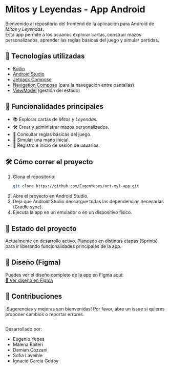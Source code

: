# Mitos y Leyendas - App Android

Bienvenido al repositorio del frontend de la aplicación para Android de *Mitos y Leyendas*.  
Esta app permite a los usuarios explorar cartas, construir mazos personalizados, aprender las reglas básicas del juego y simular partidas.

## 📱 Tecnologías utilizadas

- [Kotlin](https://kotlinlang.org/)
- [Android Studio](https://developer.android.com/studio)
- [Jetpack Compose](https://developer.android.com/jetpack/compose)
- [Navigation Compose](https://developer.android.com/jetpack/compose/navigation) (para la navegación entre pantallas)
- [ViewModel](https://developer.android.com/topic/libraries/architecture/viewmodel) (gestión del estado)

## 🚀 Funcionalidades principales

- 📚 Explorar cartas de *Mitos y Leyendas*.
- 🛠️ Crear y administrar mazos personalizados.
- 📖 Consultar reglas básicas del juego.
- 🎲 Simular una mano inicial.
- 🔐 Registro e inicio de sesión de usuarios.

## 🛠️ Cómo correr el proyecto

1. Clona el repositorio:
   ```bash
   git clone https://github.com/EugenYepes/ort-myl-app.git
2. Abre el proyecto en Android Studio.
3. Deja que Android Studio descargue todas las dependencias necesarias (Gradle sync).
4. Ejecuta la app en un emulador o en un dispositivo físico.

## 📄 Estado del proyecto

Actualmente en desarrollo activo.
Planeado en distintas etapas (Sprints) para ir liberando funcionalidades principales de la app.

## 🎨 Diseño (Figma)
Puedes ver el diseño completo de la app en Figma aquí:  
[🔗 Ver diseño en Figma](https://www.figma.com/design/vXUOJe0Nt56AKKzXVSPJPD/Mitos-y-Leyendas-APP?m=auto&t=uqhI1ymXEnLScWUX-1)

## 💬 Contribuciones
¡Sugerencias y mejoras son bienvenidas!
Por favor, abre un issue si quieres proponer cambios o reportar errores.

##

Desarrollado por: 
- Eugenio Yepes
- Malena Raiteri
- Damian Cozzani
- Sofia Laveihle
- Ignacio Garcia Godoy
